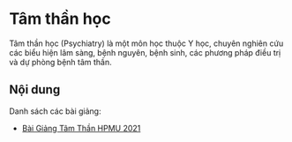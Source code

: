 # Tâm thần học

Tâm thần học (Psychiatry) là một môn học thuộc Y học, chuyên nghiên cứu các biểu hiện
lâm sàng, bệnh nguyên, bệnh sinh, các phương pháp điều trị và dự phòng bệnh tâm thần.

## Nội dung

Danh sách các bài giảng:

- [Bài Giảng Tâm Thần HPMU 2021](https://youtube.com/playlist?list=PLL1t1-UomvZ9_zWZO-T9dLhe9sfNK7B49)

